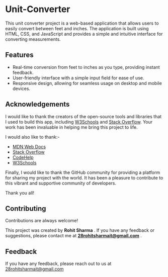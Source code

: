 # Unit-Converter
This unit converter project is a web-based application that allows users to easily convert between feet and inches. The application is built using HTML, CSS, and JavaScript and provides a simple and intuitive interface for converting measurements.


## Features
- Real-time conversion from feet to inches as you type, providing instant feedback.
- User-friendly interface with a simple input field for ease of use.
- Responsive design, allowing for seamless usage on desktop and mobile devices.

## Acknowledgements
I would like to thank the creators of the open-source tools and libraries that I used to build this app, including [W3Schools](https://www.w3schools.com/whatis/) and [Stack Overflow](https://stackoverflow.com/documentation). Your work has been invaluable in helping me bring this project to life.

I would also like to thank:- 
 - [MDN Web Docs](https://developer.mozilla.org/en-US/)
 - [Stack Overflow](https://stackoverflow.com/documentation)
- [CodeHelp](https://www.thecodehelp.in/)
- [W3Schools](https://www.w3schools.com/whatis/)

Finally, I would like to thank the GitHub community for providing a platform for sharing my project with the world. It has been a pleasure to contribute to this vibrant and supportive community of developers.

Thank you all!

## Contributing

Contributions are always welcome!

This project was created by **Rohit Sharma** . If you have any feedback or suggestions, please contact me at **28rohitsharmait@gmail.com** .


## Feedback

If you have any feedback, please reach out to us at 28rohitsharmait@gmail.com
